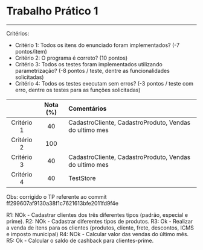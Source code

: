 # Trabalho Prático 1
--- 

Critérios: 
- Critério 1: Todos os itens do enunciado foram implementados? (-7 pontos/item)
- Critério 2: O programa é correto? (10 pontos)
- Critério 3: Todos os testes foram implementados utilizando parametrização? (-8 pontos / teste, dentre as funcionalidades solicitadas)
- Critério 4: Todos os testes executam sem erros? (-3 pontos / teste com erro, dentre os testes para as funções solicitadas)

|            | Nota (%) | Comentários                                          |
|:----------:|:--------:|:-----------------------------------------------------|
| Critério 1 | 40       | CadastroCliente, CadastroProduto, Vendas do ultimo mes|
| Critério 2 | 100      |                                                      |
| Critério 3 | 40       | CadastroCliente, CadastroProduto, Vendas do ultimo mes|
| Critério 4 | 40       | TestStore                                            |

Obs: corrigido o TP referente ao commit ff299607af9130a38f1c7621613bfe2011fd9f4e

R1: NOk - Cadastrar clientes dos três diferentes tipos (padrão, especial e prime).
R2: NOk - Cadastrar diferentes tipos de produtos.
R3: Ok - Realizar a venda de itens para os clientes (produtos, cliente, frete, descontos, ICMS e imposto municipal)
R4: NOk - Calcular valor das vendas do último mês.
R5: Ok - Calcular o saldo de cashback para clientes-prime.
